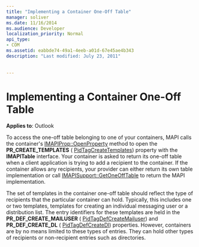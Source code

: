 ```yaml
---
title: "Implementing a Container One-Off Table"
manager: soliver
ms.date: 11/16/2014
ms.audience: Developer
localization_priority: Normal
api_type:
- COM
ms.assetid: eabbde74-49a1-4eeb-a01d-67e45ae4b343
description: "Last modified: July 23, 2011"
 
 
---
```


# Implementing a Container One-Off Table

  
  
**Applies to**: Outlook 
  
To access the one-off table belonging to one of your containers, MAPI calls the container's [IMAPIProp::OpenProperty](imapiprop-openproperty.md) method to open the **PR_CREATE_TEMPLATES** ( [PidTagCreateTemplates](pidtagcreatetemplates-canonical-property.md)) property with the **IMAPITable** interface. Your container is asked to return its one-off table when a client application is trying to add a recipient to the container. If the container allows any recipients, your provider can either return its own table implementation or call [IMAPISupport::GetOneOffTable](imapisupport-getoneofftable.md) to return the MAPI implementation. 
  
The set of templates in the container one-off table should reflect the type of recipients that the particular container can hold. Typically, this includes one or two templates, templates for creating an individual messaging user or a distribution list. The entry identifiers for these templates are held in the **PR_DEF_CREATE_MAILUSER** ( [PidTagDefCreateMailuser](pidtagdefcreatemailuser-canonical-property.md)) and **PR_DEF_CREATE_DL** ( [PidTagDefCreateDl](pidtagdefcreatedl-canonical-property.md)) properties. However, containers are by no means limited to these types of entries. They can hold other types of recipients or non-recipient entries such as directories. 
  

